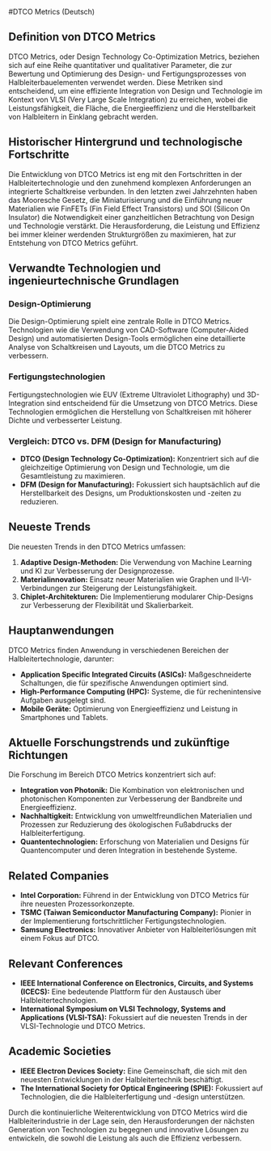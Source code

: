 #DTCO Metrics (Deutsch)

## Definition von DTCO Metrics

DTCO Metrics, oder Design Technology Co-Optimization Metrics, beziehen sich auf eine Reihe quantitativer und qualitativer Parameter, die zur Bewertung und Optimierung des Design- und Fertigungsprozesses von Halbleiterbauelementen verwendet werden. Diese Metriken sind entscheidend, um eine effiziente Integration von Design und Technologie im Kontext von VLSI (Very Large Scale Integration) zu erreichen, wobei die Leistungsfähigkeit, die Fläche, die Energieeffizienz und die Herstellbarkeit von Halbleitern in Einklang gebracht werden.

## Historischer Hintergrund und technologische Fortschritte

Die Entwicklung von DTCO Metrics ist eng mit den Fortschritten in der Halbleitertechnologie und den zunehmend komplexen Anforderungen an integrierte Schaltkreise verbunden. In den letzten zwei Jahrzehnten haben das Mooresche Gesetz, die Miniaturisierung und die Einführung neuer Materialien wie FinFETs (Fin Field Effect Transistors) und SOI (Silicon On Insulator) die Notwendigkeit einer ganzheitlichen Betrachtung von Design und Technologie verstärkt. Die Herausforderung, die Leistung und Effizienz bei immer kleiner werdenden Strukturgrößen zu maximieren, hat zur Entstehung von DTCO Metrics geführt.

## Verwandte Technologien und ingenieurtechnische Grundlagen

### Design-Optimierung

Die Design-Optimierung spielt eine zentrale Rolle in DTCO Metrics. Technologien wie die Verwendung von CAD-Software (Computer-Aided Design) und automatisierten Design-Tools ermöglichen eine detaillierte Analyse von Schaltkreisen und Layouts, um die DTCO Metrics zu verbessern.

### Fertigungstechnologien

Fertigungstechnologien wie EUV (Extreme Ultraviolet Lithography) und 3D-Integration sind entscheidend für die Umsetzung von DTCO Metrics. Diese Technologien ermöglichen die Herstellung von Schaltkreisen mit höherer Dichte und verbesserter Leistung.

### Vergleich: DTCO vs. DFM (Design for Manufacturing)

- **DTCO (Design Technology Co-Optimization):** Konzentriert sich auf die gleichzeitige Optimierung von Design und Technologie, um die Gesamtleistung zu maximieren.
- **DFM (Design for Manufacturing):** Fokussiert sich hauptsächlich auf die Herstellbarkeit des Designs, um Produktionskosten und -zeiten zu reduzieren.

## Neueste Trends

Die neuesten Trends in den DTCO Metrics umfassen:

1. **Adaptive Design-Methoden:** Die Verwendung von Machine Learning und KI zur Verbesserung der Designprozesse.
2. **Materialinnovation:** Einsatz neuer Materialien wie Graphen und II-VI-Verbindungen zur Steigerung der Leistungsfähigkeit.
3. **Chiplet-Architekturen:** Die Implementierung modularer Chip-Designs zur Verbesserung der Flexibilität und Skalierbarkeit.

## Hauptanwendungen

DTCO Metrics finden Anwendung in verschiedenen Bereichen der Halbleitertechnologie, darunter:

- **Application Specific Integrated Circuits (ASICs):** Maßgeschneiderte Schaltungen, die für spezifische Anwendungen optimiert sind.
- **High-Performance Computing (HPC):** Systeme, die für rechenintensive Aufgaben ausgelegt sind.
- **Mobile Geräte:** Optimierung von Energieeffizienz und Leistung in Smartphones und Tablets.

## Aktuelle Forschungstrends und zukünftige Richtungen

Die Forschung im Bereich DTCO Metrics konzentriert sich auf:

- **Integration von Photonik:** Die Kombination von elektronischen und photonischen Komponenten zur Verbesserung der Bandbreite und Energieeffizienz.
- **Nachhaltigkeit:** Entwicklung von umweltfreundlichen Materialien und Prozessen zur Reduzierung des ökologischen Fußabdrucks der Halbleiterfertigung.
- **Quantentechnologien:** Erforschung von Materialien und Designs für Quantencomputer und deren Integration in bestehende Systeme.

## Related Companies

- **Intel Corporation:** Führend in der Entwicklung von DTCO Metrics für ihre neuesten Prozessorkonzepte.
- **TSMC (Taiwan Semiconductor Manufacturing Company):** Pionier in der Implementierung fortschrittlicher Fertigungstechnologien.
- **Samsung Electronics:** Innovativer Anbieter von Halbleiterlösungen mit einem Fokus auf DTCO.

## Relevant Conferences

- **IEEE International Conference on Electronics, Circuits, and Systems (ICECS):** Eine bedeutende Plattform für den Austausch über Halbleitertechnologien.
- **International Symposium on VLSI Technology, Systems and Applications (VLSI-TSA):** Fokussiert auf die neuesten Trends in der VLSI-Technologie und DTCO Metrics.

## Academic Societies

- **IEEE Electron Devices Society:** Eine Gemeinschaft, die sich mit den neuesten Entwicklungen in der Halbleitertechnik beschäftigt.
- **The International Society for Optical Engineering (SPIE):** Fokussiert auf Technologien, die die Halbleiterfertigung und -design unterstützen.

Durch die kontinuierliche Weiterentwicklung von DTCO Metrics wird die Halbleiterindustrie in der Lage sein, den Herausforderungen der nächsten Generation von Technologien zu begegnen und innovative Lösungen zu entwickeln, die sowohl die Leistung als auch die Effizienz verbessern.